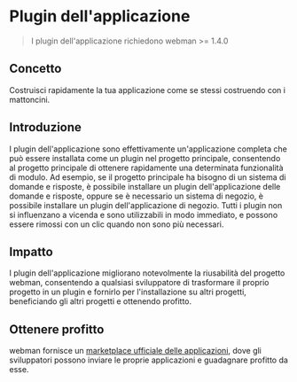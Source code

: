 # Plugin dell'applicazione

> I plugin dell'applicazione richiedono webman >= 1.4.0

## Concetto
Costruisci rapidamente la tua applicazione come se stessi costruendo con i mattoncini.

## Introduzione
I plugin dell'applicazione sono effettivamente un'applicazione completa che può essere installata come un plugin nel progetto principale, consentendo al progetto principale di ottenere rapidamente una determinata funzionalità di modulo. Ad esempio, se il progetto principale ha bisogno di un sistema di domande e risposte, è possibile installare un plugin dell'applicazione delle domande e risposte, oppure se è necessario un sistema di negozio, è possibile installare un plugin dell'applicazione di negozio. Tutti i plugin non si influenzano a vicenda e sono utilizzabili in modo immediato, e possono essere rimossi con un clic quando non sono più necessari.

## Impatto
I plugin dell'applicazione migliorano notevolmente la riusabilità del progetto webman, consentendo a qualsiasi sviluppatore di trasformare il proprio progetto in un plugin e fornirlo per l'installazione su altri progetti, beneficiando gli altri progetti e ottenendo profitto.

## Ottenere profitto
webman fornisce un [marketplace ufficiale delle applicazioni](https://www.workerman.net/apps), dove gli sviluppatori possono inviare le proprie applicazioni e guadagnare profitto da esse.

